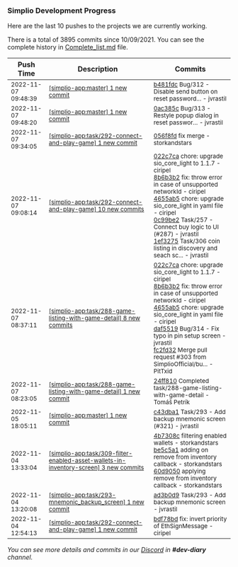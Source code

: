 
### Simplio Development Progress

Here are the last 10 pushes to the projects we are currently working.

There is a total of 3895 commits since 10/09/2021. You can see the complete history in
 [Complete_list.md](Complete_list.md) file.

| Push Time | Description | Commits |
| --- | --- | --- |
| <sub>2022-11-07 09:48:39</sub> | <sub>[[simplio-app:master] 1 new commit](https://github.com/SimplioOfficial/simplio-app/commit/b481fdc99d05567f9df9d09565fb9fcf81e89988)</sub> | <sub>[b481fdc](https://github.com/SimplioOfficial/simplio-app/commit/b481fdc99d05567f9df9d09565fb9fcf81e89988) Bug/312 - Disable send button on reset password... - jvrastil</sub> |
| <sub>2022-11-07 09:48:20</sub> | <sub>[[simplio-app:master] 1 new commit](https://github.com/SimplioOfficial/simplio-app/commit/0ac385c73056c78a37205218ee0a5536badcf4b4)</sub> | <sub>[0ac385c](https://github.com/SimplioOfficial/simplio-app/commit/0ac385c73056c78a37205218ee0a5536badcf4b4) Bug/313 - Restyle popup dialog in reset passwor... - jvrastil</sub> |
| <sub>2022-11-07 09:34:05</sub> | <sub>[[simplio-app:task/292\-connect\-and\-play\-game] 1 new commit](https://github.com/SimplioOfficial/simplio-app/commit/056f8fd263fb1266dc37698b2d11c4483f76b23b)</sub> | <sub>[056f8fd](https://github.com/SimplioOfficial/simplio-app/commit/056f8fd263fb1266dc37698b2d11c4483f76b23b) fix merge - storkandstars</sub> |
| <sub>2022-11-07 09:08:14</sub> | <sub>[[simplio-app:task/292\-connect\-and\-play\-game] 10 new commits](https://github.com/SimplioOfficial/simplio-app/compare/bdf78bdd12f6...c37c201da80d)</sub> | <sub>[022c7ca](https://github.com/SimplioOfficial/simplio-app/commit/022c7ca0b3b8e1a34c47f864f1143487dbc5cf18) chore: upgrade sio_core_light to 1.1.7 - ciripel<br>[8b6b3b2](https://github.com/SimplioOfficial/simplio-app/commit/8b6b3b2ae9c62794f5834820317256e6780d3921) fix: throw error in case of unsupported networkId - ciripel<br>[4655ab5](https://github.com/SimplioOfficial/simplio-app/commit/4655ab52927f7cee5ff4d8e3e14e41a0a3b8cd6a) chore: upgrade sio_core_light in yaml file - ciripel<br>[0c99be2](https://github.com/SimplioOfficial/simplio-app/commit/0c99be22539969416f2cc52c997c56e9c3703fbb) Task/257 - Connect buy logic to UI (#287) - jvrastil<br>[1ef3275](https://github.com/SimplioOfficial/simplio-app/commit/1ef3275c69b6ae37c11a6f5707d0d70f5c8903e0) Task/306 coin listing in discovery and seach sc... - jvrastil</sub> |
| <sub>2022-11-07 08:37:11</sub> | <sub>[[simplio-app:task/288\-game\-listing\-with\-game\-detail] 8 new commits](https://github.com/SimplioOfficial/simplio-app/compare/24ff810e1589...dc10ea725daf)</sub> | <sub>[022c7ca](https://github.com/SimplioOfficial/simplio-app/commit/022c7ca0b3b8e1a34c47f864f1143487dbc5cf18) chore: upgrade sio_core_light to 1.1.7 - ciripel<br>[8b6b3b2](https://github.com/SimplioOfficial/simplio-app/commit/8b6b3b2ae9c62794f5834820317256e6780d3921) fix: throw error in case of unsupported networkId - ciripel<br>[4655ab5](https://github.com/SimplioOfficial/simplio-app/commit/4655ab52927f7cee5ff4d8e3e14e41a0a3b8cd6a) chore: upgrade sio_core_light in yaml file - ciripel<br>[daf5519](https://github.com/SimplioOfficial/simplio-app/commit/daf5519ff0996a523c7e101d6b89d1b7c302161e) Bug/314 - Fix typo in pin setup screen - jvrastil<br>[fc2fd32](https://github.com/SimplioOfficial/simplio-app/commit/fc2fd32cc416871f367b4dcb5a2aae554d8bffec) Merge pull request #303 from SimplioOfficial/bu... - PitTxid</sub> |
| <sub>2022-11-07 08:23:05</sub> | <sub>[[simplio-app:task/288\-game\-listing\-with\-game\-detail] 1 new commit](https://github.com/SimplioOfficial/simplio-app/commit/24ff810e1589045b98a36c686454a419281fafca)</sub> | <sub>[24ff810](https://github.com/SimplioOfficial/simplio-app/commit/24ff810e1589045b98a36c686454a419281fafca) Completed task/288-game-listing-with-game-detail - Tomáš Petrík</sub> |
| <sub>2022-11-05 18:05:11</sub> | <sub>[[simplio-app:master] 1 new commit](https://github.com/SimplioOfficial/simplio-app/commit/c43dba1ea00f60d334a41e3b76ec40bc5eee9937)</sub> | <sub>[c43dba1](https://github.com/SimplioOfficial/simplio-app/commit/c43dba1ea00f60d334a41e3b76ec40bc5eee9937) Task/293 - Add backup mnemonic screen (#321) - jvrastil</sub> |
| <sub>2022-11-04 13:33:04</sub> | <sub>[[simplio-app:task/309\-filter\-enabled\-asset\-wallets\-in\-inventory\-screen] 3 new commits](https://github.com/SimplioOfficial/simplio-app/compare/15f5954c6139...60d90505b654)</sub> | <sub>[4b7308c](https://github.com/SimplioOfficial/simplio-app/commit/4b7308c2d4ded1e00457b10fb4d7fea9d8078d1c) filtering enabled wallets - storkandstars<br>[be5c5a1](https://github.com/SimplioOfficial/simplio-app/commit/be5c5a14abef401daf9942c198e35d0358cfe8ca) adding on remove from inventory callback - storkandstars<br>[60d9050](https://github.com/SimplioOfficial/simplio-app/commit/60d90505b6549c46d2a457a0485e44e77f43ff04) applying remove from inventory callback - storkandstars</sub> |
| <sub>2022-11-04 13:20:08</sub> | <sub>[[simplio-app:task/293\-mnemonic\_backup\_screen] 1 new commit](https://github.com/SimplioOfficial/simplio-app/commit/ad3b0d9218576e9572967a9e5ac1186ea56af65a)</sub> | <sub>[ad3b0d9](https://github.com/SimplioOfficial/simplio-app/commit/ad3b0d9218576e9572967a9e5ac1186ea56af65a) Task/293 - Add backup mnemonic screen - jvrastil</sub> |
| <sub>2022-11-04 12:54:13</sub> | <sub>[[simplio-app:task/292\-connect\-and\-play\-game] 1 new commit](https://github.com/SimplioOfficial/simplio-app/commit/bdf78bdd12f6c7917a4f49e61b91720a7a0d0d54)</sub> | <sub>[bdf78bd](https://github.com/SimplioOfficial/simplio-app/commit/bdf78bdd12f6c7917a4f49e61b91720a7a0d0d54) fix: invert priority of EthSignMessage - ciripel</sub> |

_You can see more details and commits in our [Discord](https://discord.gg/aKhjuwZmdP) in **#dev-diary** channel._
